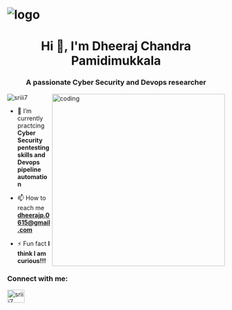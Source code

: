 # ![logo](https://github.com/Dheeraj-Cyber1/Dheeraj-Cyber1/blob/main/gif.gif)
<h1 align="center">Hi 👋, I'm Dheeraj Chandra Pamidimukkala</h1>
<h3 align="center">A passionate Cyber Security and Devops researcher</h3>
<img align="right" alt="coding" width="400" src="https://www.sarvika.com/wp-content/uploads/2021/03/Backend-Developer-Python-GIF-Dribble.gif">
<p align="left"> <img src="https://komarev.com/ghpvc/?username=Dheeraj-Cyber1&label=Profile%20views&color=0e75b6&style=flat" alt="sriii7" /> </p>

- 🌱 I’m currently practcing **Cyber Security pentesting skills and Devops pipeline automation**

- 📫 How to reach me **dheerajp.0615@gmail.com**

- ⚡ Fun fact **I think I am curious!!!**

<h3 align="left">Connect with me:</h3>
<p align="left">
<a href="https://linkedin.com/in/sriii7" target="_blank"><img align="center" src="https://raw.githubusercontent.com/rahuldkjain/github-profile-readme-generator/master/src/images/icons/Social/linked-in-alt.svg" alt="sriii7" height="30" width="40" /></a>
</p>
